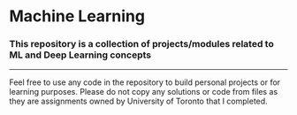 # Machine Learning
### This repository is a collection of projects/modules related to ML and Deep Learning concepts

***

Feel free to use any code in the repository to build personal projects or for learning purposes. Please do not copy any solutions or code from files as they are assignments owned by University of Toronto that I completed.
